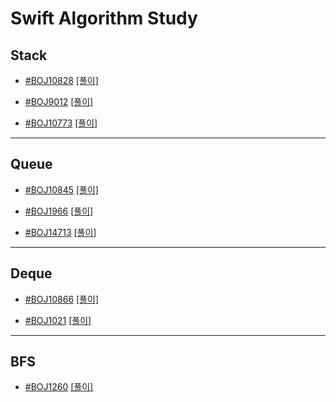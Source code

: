 # Swift Algorithm Study

## Stack

* [#BOJ10828](https://www.acmicpc.net/problem/10828) [[풀이]](./Algorithm_Study/Algorithm_Study/Week2/10828.swift)

* [#BOJ9012](https://www.acmicpc.net/problem/9012) [[풀이]](./Algorithm_Study/Algorithm_Study/Week2/9012.swift)
* [#BOJ10773](https://www.acmicpc.net/problem/10773) [[풀이]](./Algorithm_Study/Algorithm_Study/Week2/10773.swift)

---

## Queue

- [#BOJ10845](https://www.acmicpc.net/problem/10845) [[풀이]](./Algorithm_Study/Algorithm_Study/Week3/10845.swift)

- [#BOJ1966](https://www.acmicpc.net/problem/1966) [[풀이]](./Algorithm_Study/Algorithm_Study/Week3/1966.swift)

- [#BOJ14713](https://www.acmicpc.net/problem/14713) [[풀이]](./Algorithm_Study/Algorithm_Study/Week3/14713.swift)

---



## Deque

- [#BOJ10866](https://www.acmicpc.net/problem/10866) [[풀이]](./Algorithm_Study/Algorithm_Study/Week4/10866.swift)

- [#BOJ1021](https://www.acmicpc.net/problem/1021) [[풀이]](./Algorithm_Study/Algorithm_Study/Week4/1021.swift)

---

## BFS

- [#BOJ1260](https://www.acmicpc.net/problem/1260) [[풀이]](./Algorithm_Study/Algorithm_Study/Week5/1260.swift)
